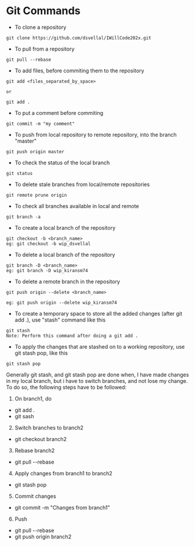 # Git Commands

* To clone a repository

```
git clone https://github.com/dsvellal/IWillCode202x.git
```

* To pull from a repository

```
git pull --rebase
```

* To add files, before commiting them to the repository

```
git add <files_separated_by_space>

or

git add .
```

* To put a comment before commiting

```
git commit -m "my comment"
```

* To push from local repository to remote repository, into the branch "master"

```
git push origin master
```

* To check the status of the local branch
```
git status
```

* To delete stale branches from local/remote repositories
```
git remote prune origin
```

* To check all branches available in local and remote
```
git branch -a
```

* To create a local branch of the repository
```
git checkout -b <branch_name>
eg: git checkout -b wip_dsvellal
```

* To delete a local branch of the repository
```
git branch -D <branch_name>
eg: git branch -D wip_kiransm74
```

* To delete a remote branch in the repository
```
git push origin --delete <branch_name>

eg: git push origin --delete wip_kiransm74
```

* To create a temporary space to store all the added changes (after git add .), use "stash" command like this
```
git stash
Note: Perform this command after doing a git add .
```

* To apply the changes that are stashed on to a working repository, use git stash pop, like this
```
git stash pop
```
Generally git stash, and git stash pop are done when, I have made changes in my local branch, but i have to switch branches, and not lose my change. To do so, the following steps have to be followed:
1. On branch1, do 
- git add .
- git sash
2. Switch branches to branch2
- git checkout branch2
3. Rebase branch2
- git pull --rebase
4. Apply changes from branch1 to branch2
- git stash pop
5. Commit changes
- git commit -m "Changes from branch1"
6. Push
- git pull --rebase
- git push origin branch2
